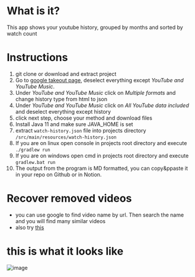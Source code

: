 # What is it?
This app shows your youtube history, grouped by months and sorted by watch count

# Instructions

1. git clone or download and extract project
2. Go to [google takeout page](https://takeout.google.com/settings/takeout), deselect everything except *YouTube and YouTube Music*.
3. Under *YouTube and YouTube Music* click on *Multiple formats* and change history type from html to json
4. Under *YouTube and YouTube Music* click on *All YouTube data included* and deselect everything except history
5. click next step, choose your method and download files
6. Install Java 11 and make sure JAVA_HOME is set
7. extract `watch-history.json` file into projects directory  `/src/main/resources/watch-history.json`
8. If you are on linux open console in projects root directory and execute `./gradlew run`
9. If you are on windows open cmd in projects root directory and execute `gradlew.bat run`
10. The output from the program is MD formatted, you can copy&ppaste it in your repo on Github or in Notion.

# Recover removed videos
- you can use google to find video name by url. Then search the name and you will find many similar videos
- also try [this](https://archivarix.com/en/blog/download-deleted-youtube-videos/)

# this is what it looks like
![image](https://user-images.githubusercontent.com/22417494/124386451-89aa5980-dceb-11eb-8cd3-1d8fec57ad9a.png)

